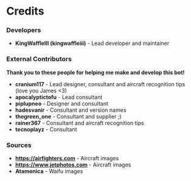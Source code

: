 # Credits

### Developers

-   **KingWaffleIII (kingwaffleiii)** - Lead developer and maintainer

### External Contributors

**Thank you to these people for helping me make and develop this bot!**

-   **cranium117** - Lead designer, consultant and aircraft recognition tips (love you James <3)
-   **apocalyptictofu** - Lead consultant
-   **piplupneo** - Designer and consultant
-   **hadesvanir** - Consultant and version names
-   **thegreen_one** - Consultant and supplier ;)
-   **rainer367** - Consultant and aircraft recognition tips
-   **tecnoplayz** - Consultant

### Sources

-   **https://airfighters.com** - Aircraft images
-   **https://www.jetphotos.com** - Aircraft images
-   **Atamonica** - Waifu images
